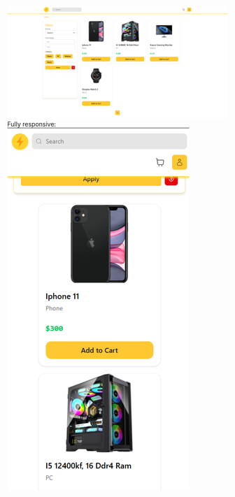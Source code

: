 ![image alt](https://github.com/anesanika/CyberTech/blob/main/Cyber%20Tech%20-%20Google%20Chrome%204_21_2025%202_42_08%20AM.png?raw=true)
Fully responsive:
![image alt](https://github.com/anesanika/CyberTech/blob/main/Cyber%20Tech%20-%20Google%20Chrome%204_21_2025%202_42_59%20AM.png?raw=true)

